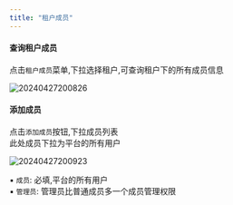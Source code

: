 ```yaml
---
title: "租户成员"
---
```


#### 查询租户成员

点击`租户成员`菜单,下拉选择租户,可查询租户下的所有成员信息

![20240427200826](https://img.isxcode.com/picgo/20240427200826.png)

#### 添加成员

点击`添加成员`按钮,下拉成员列表 <br/>
此处成员下拉为平台的所有用户

![20240427200923](https://img.isxcode.com/picgo/20240427200923.png)

▪ `成员`: 必填,平台的所有用户 <br/>
▪ `管理员`: 管理员比普通成员多一个成员管理权限